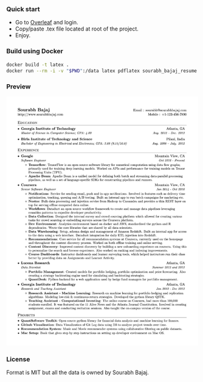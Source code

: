 ### Quick start

* Go to [Overleaf](https://www.overleaf.com/) and login.
* Copy/paste .tex file located at root of the project. 
* Enjoy. 

### Build using Docker

```sh
docker build -t latex .
docker run --rm -i -v "$PWD":/data latex pdflatex sourabh_bajaj_resume.tex
```

### Preview

![Resume Screenshot](/resume_preview.png)

### License

Format is MIT but all the data is owned by Sourabh Bajaj.
